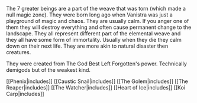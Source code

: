 The 7 greater beings are a part of the weave that was torn (which made a null magic zone). They were born long ago when Vanistra was just a playground of magic and chaos. They are usually calm. If you anger one of them they will destroy everything and often cause permanent change to the landscape. They all represent different part of the elemental weave and they all have some form of immortality. Usually when they die they calm down on their next life. They are more akin to natural disaster then creatures.

They were created from The God Best Left Forgotten's power. Technically demigods but of the weakest kind.

[[Phenix|includes]] [[Caustic Snail|includes]] [[The Golem|includes]] [[The Reaper|includes]] [[The Watcher|includes]] [[Heart of Ice|includes]] [[Koi Carp|includes]] 